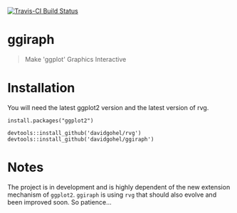 [![Travis-CI Build Status](https://travis-ci.org/davidgohel/ggiraph.svg?branch=master)](https://travis-ci.org/davidgohel/ggiraph)


# ggiraph

> Make 'ggplot' Graphics Interactive
    
# Installation 

You will need the latest ggplot2 version and the latest version of 
rvg.


    install.packages("ggplot2")
    
    devtools::install_github('davidgohel/rvg')
    devtools::install_github('davidgohel/ggiraph')

# Notes

The project is in development and is highly dependent of the new extension mechanism 
of `ggplot2`. `ggiraph` is using `rvg` that should also evolve and been improved soon.
So patience...

